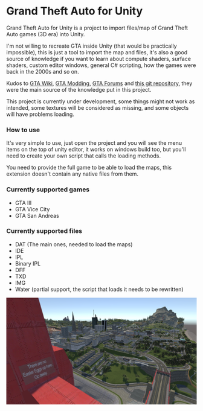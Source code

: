 # Grand Theft Auto for Unity #


Grand Theft Auto for Unity is a project to import files/map of Grand Theft Auto games (3D era) into Unity.

I'm not willing to recreate GTA inside Unity (that would be practically impossible), this is just a tool to import the map and files, it's also a good source of knowledge if you want to learn about compute shaders, surface shaders, custom editor windows, general C# scripting, how the games were back in the 2000s and so on.

Kudos to [GTA Wiki](http://gta.wikia.com), [GTA Modding](http://www.gtamodding.com/wiki/), [GTA Forums](http://gtaforums.com) and [this git repository](https://github.com/dennisyolkin/gta_gameworld_renderer), they were the main source of the knowledge put in this project.

This project is currently under development, some things might not work as intended, some textures will be considered as missing, and some objects will have problems loading.

### How to use ###

It's very simple to use, just open the project and you will see the menu items on the top of unity editor, it works on windows build too, but you'll need to create your own script that calls the loading methods.

You need to provide the full game to be able to load the maps, this extension doesn't contain any native files from them.

### Currently supported games ###
* GTA III
* GTA Vice City
* GTA San Andreas

### Currently supported files ###
* DAT (The main ones, needed to load the maps)
* IDE
* IPL
* Binary IPL
* DFF
* TXD
* IMG
* Water (partial support, the script that loads it needs to be rewritten)

![GTASA_GoldenGate.png](Assets/Screenshots/Screenshot%20%20%283%29.png)
